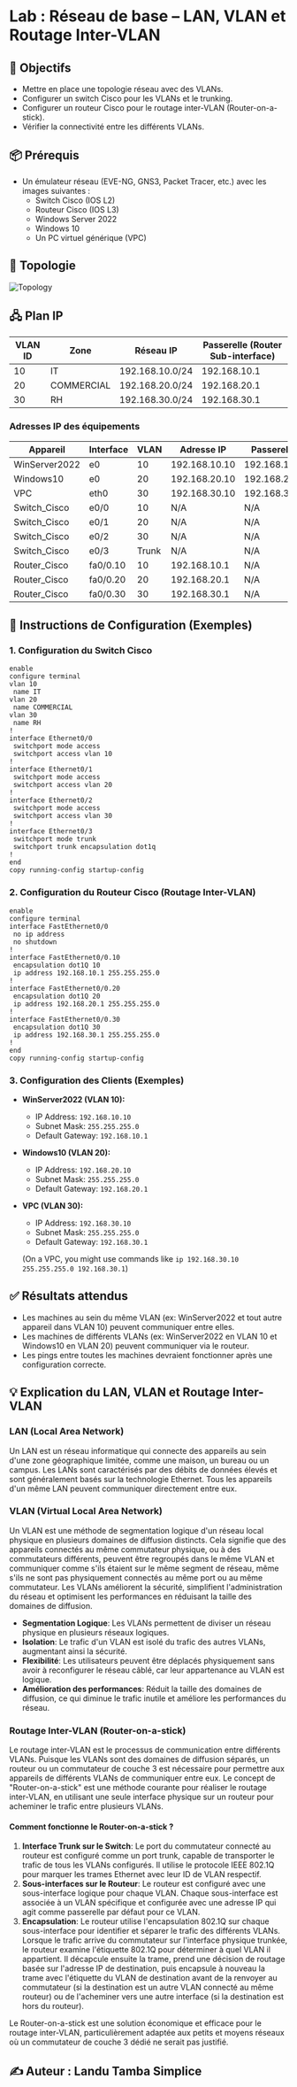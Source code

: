 
# Lab : Réseau de base – LAN, VLAN et Routage Inter-VLAN

## 🎯 Objectifs
- Mettre en place une topologie réseau avec des VLANs.
- Configurer un switch Cisco pour les VLANs et le trunking.
- Configurer un routeur Cisco pour le routage inter-VLAN (Router-on-a-stick).
- Vérifier la connectivité entre les différents VLANs.

## 📦 Prérequis
- Un émulateur réseau (EVE-NG, GNS3, Packet Tracer, etc.) avec les images suivantes :
  - Switch Cisco (IOS L2)
  - Routeur Cisco (IOS L3)
  - Windows Server 2022
  - Windows 10
  - Un PC virtuel générique (VPC)

## 📌 Topologie
![Topology](topology.png)

## 🖧 Plan IP

| VLAN ID | Zone       | Réseau IP      | Passerelle (Router Sub-interface) |
|---------|------------|----------------|---------------------------------|
| 10      | IT         | 192.168.10.0/24| 192.168.10.1                    |
| 20      | COMMERCIAL | 192.168.20.0/24| 192.168.20.1                    |
| 30      | RH         | 192.168.30.0/24| 192.168.30.1                    |

### Adresses IP des équipements

| Appareil       | Interface | VLAN | Adresse IP    | Passerelle      |
|----------------|-----------|------|---------------|-----------------|
| WinServer2022  | e0        | 10   | 192.168.10.10 | 192.168.10.1    |
| Windows10      | e0        | 20   | 192.168.20.10 | 192.168.20.1    |
| VPC            | eth0      | 30   | 192.168.30.10 | 192.168.30.1    |
| Switch_Cisco   | e0/0      | 10   | N/A           | N/A             |
| Switch_Cisco   | e0/1      | 20   | N/A           | N/A             |
| Switch_Cisco   | e0/2      | 30   | N/A           | N/A             |
| Switch_Cisco   | e0/3      | Trunk| N/A           | N/A             |
| Router_Cisco   | fa0/0.10  | 10   | 192.168.10.1  | N/A             |
| Router_Cisco   | fa0/0.20  | 20   | 192.168.20.1  | N/A             |
| Router_Cisco   | fa0/0.30  | 30   | 192.168.30.1  | N/A             |

## 🔧 Instructions de Configuration (Exemples)

### 1. Configuration du Switch Cisco

```cisco
enable
configure terminal
vlan 10
 name IT
vlan 20
 name COMMERCIAL
vlan 30
 name RH
!
interface Ethernet0/0
 switchport mode access
 switchport access vlan 10
!
interface Ethernet0/1
 switchport mode access
 switchport access vlan 20
!
interface Ethernet0/2
 switchport mode access
 switchport access vlan 30
!
interface Ethernet0/3
 switchport mode trunk
 switchport trunk encapsulation dot1q
!
end
copy running-config startup-config
```

### 2. Configuration du Routeur Cisco (Routage Inter-VLAN)

```cisco
enable
configure terminal
interface FastEthernet0/0
 no ip address
 no shutdown
!
interface FastEthernet0/0.10
 encapsulation dot1Q 10
 ip address 192.168.10.1 255.255.255.0
!
interface FastEthernet0/0.20
 encapsulation dot1Q 20
 ip address 192.168.20.1 255.255.255.0
!
interface FastEthernet0/0.30
 encapsulation dot1Q 30
 ip address 192.168.30.1 255.255.255.0
!
end
copy running-config startup-config
```

### 3. Configuration des Clients (Exemples)

- **WinServer2022 (VLAN 10):**
  - IP Address: `192.168.10.10`
  - Subnet Mask: `255.255.255.0`
  - Default Gateway: `192.168.10.1`

- **Windows10 (VLAN 20):**
  - IP Address: `192.168.20.10`
  - Subnet Mask: `255.255.255.0`
  - Default Gateway: `192.168.20.1`

- **VPC (VLAN 30):**
  - IP Address: `192.168.30.10`
  - Subnet Mask: `255.255.255.0`
  - Default Gateway: `192.168.30.1`
  
  (On a VPC, you might use commands like `ip 192.168.30.10 255.255.255.0 192.168.30.1`)

## ✅ Résultats attendus

- Les machines au sein du même VLAN (ex: WinServer2022 et tout autre appareil dans VLAN 10) peuvent communiquer entre elles.
- Les machines de différents VLANs (ex: WinServer2022 en VLAN 10 et Windows10 en VLAN 20) peuvent communiquer via le routeur.
- Les pings entre toutes les machines devraient fonctionner après une configuration correcte.

## 💡 Explication du LAN, VLAN et Routage Inter-VLAN

### LAN (Local Area Network)
Un LAN est un réseau informatique qui connecte des appareils au sein d'une zone géographique limitée, comme une maison, un bureau ou un campus. Les LANs sont caractérisés par des débits de données élevés et sont généralement basés sur la technologie Ethernet. Tous les appareils d'un même LAN peuvent communiquer directement entre eux.

### VLAN (Virtual Local Area Network)
Un VLAN est une méthode de segmentation logique d'un réseau local physique en plusieurs domaines de diffusion distincts. Cela signifie que des appareils connectés au même commutateur physique, ou à des commutateurs différents, peuvent être regroupés dans le même VLAN et communiquer comme s'ils étaient sur le même segment de réseau, même s'ils ne sont pas physiquement connectés au même port ou au même commutateur. Les VLANs améliorent la sécurité, simplifient l'administration du réseau et optimisent les performances en réduisant la taille des domaines de diffusion.

- **Segmentation Logique**: Les VLANs permettent de diviser un réseau physique en plusieurs réseaux logiques.
- **Isolation**: Le trafic d'un VLAN est isolé du trafic des autres VLANs, augmentant ainsi la sécurité.
- **Flexibilité**: Les utilisateurs peuvent être déplacés physiquement sans avoir à reconfigurer le réseau câblé, car leur appartenance au VLAN est logique.
- **Amélioration des performances**: Réduit la taille des domaines de diffusion, ce qui diminue le trafic inutile et améliore les performances du réseau.

### Routage Inter-VLAN (Router-on-a-stick)
Le routage inter-VLAN est le processus de communication entre différents VLANs. Puisque les VLANs sont des domaines de diffusion séparés, un routeur ou un commutateur de couche 3 est nécessaire pour permettre aux appareils de différents VLANs de communiquer entre eux. Le concept de "Router-on-a-stick" est une méthode courante pour réaliser le routage inter-VLAN, en utilisant une seule interface physique sur un routeur pour acheminer le trafic entre plusieurs VLANs.

#### Comment fonctionne le Router-on-a-stick ?
1.  **Interface Trunk sur le Switch**: Le port du commutateur connecté au routeur est configuré comme un port trunk, capable de transporter le trafic de tous les VLANs configurés. Il utilise le protocole IEEE 802.1Q pour marquer les trames Ethernet avec leur ID de VLAN respectif.
2.  **Sous-interfaces sur le Routeur**: Le routeur est configuré avec une sous-interface logique pour chaque VLAN. Chaque sous-interface est associée à un VLAN spécifique et configurée avec une adresse IP qui agit comme passerelle par défaut pour ce VLAN.
3.  **Encapsulation**: Le routeur utilise l'encapsulation 802.1Q sur chaque sous-interface pour identifier et séparer le trafic des différents VLANs. Lorsque le trafic arrive du commutateur sur l'interface physique trunkée, le routeur examine l'étiquette 802.1Q pour déterminer à quel VLAN il appartient. Il décapcule ensuite la trame, prend une décision de routage basée sur l'adresse IP de destination, puis encapsule à nouveau la trame avec l'étiquette du VLAN de destination avant de la renvoyer au commutateur (si la destination est un autre VLAN connecté au même routeur) ou de l'acheminer vers une autre interface (si la destination est hors du routeur).

Le Router-on-a-stick est une solution économique et efficace pour le routage inter-VLAN, particulièrement adaptée aux petits et moyens réseaux où un commutateur de couche 3 dédié ne serait pas justifié.

## ✍️ Auteur : **Landu Tamba Simplice**
